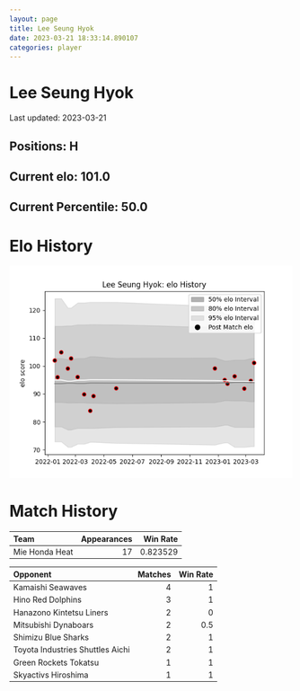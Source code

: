 ```yaml
---  
layout: page  
title: Lee Seung Hyok  
date: 2023-03-21 18:33:14.890107  
categories: player  
---
```

# Lee Seung Hyok


Last updated: 2023-03-21
## Positions: H

## Current elo: 101.0

## Current Percentile: 50.0

# Elo History


![elo history](history_LeeSeungHyok.png)
# Match History


| Team           |   Appearances |   Win Rate |
|:---------------|--------------:|-----------:|
| Mie Honda Heat |            17 |   0.823529 |

| Opponent                         |   Matches |   Win Rate |
|:---------------------------------|----------:|-----------:|
| Kamaishi Seawaves                |         4 |        1   |
| Hino Red Dolphins                |         3 |        1   |
| Hanazono Kintetsu Liners         |         2 |        0   |
| Mitsubishi Dynaboars             |         2 |        0.5 |
| Shimizu Blue Sharks              |         2 |        1   |
| Toyota Industries Shuttles Aichi |         2 |        1   |
| Green Rockets Tokatsu            |         1 |        1   |
| Skyactivs Hiroshima              |         1 |        1   |